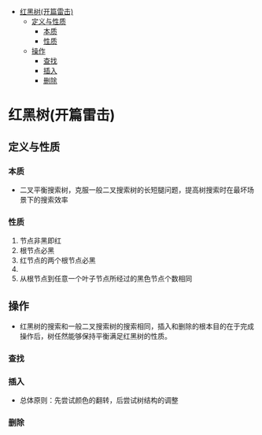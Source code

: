 
<!-- vim-markdown-toc GFM -->

+ [红黑树(开篇雷击)](#红黑树开篇雷击)
    * [定义与性质](#定义与性质)
        - [本质](#本质)
        - [性质](#性质)
    * [操作](#操作)
        - [查找](#查找)
        - [插入](#插入)
        - [删除](#删除)

<!-- vim-markdown-toc -->

# 红黑树(开篇雷击)

## 定义与性质

### 本质

* 二叉平衡搜索树，克服一般二叉搜索树的长短腿问题，提高树搜索时在最坏场景下的搜索效率

### 性质

1. 节点非黑即红
2. 根节点必黑
3. 红节点的两个根节点必黑
4.
5. 从根节点到任意一个叶子节点所经过的黑色节点个数相同

## 操作

* 红黑树的搜索和一般二叉搜索树的搜索相同，插入和删除的根本目的在于完成操作后，树任然能够保持平衡满足红黑树的性质。

### 查找

### 插入

* 总体原则：先尝试颜色的翻转，后尝试树结构的调整

### 删除
